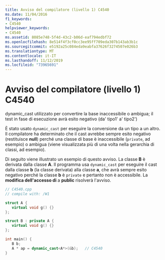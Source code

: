 ```yaml
---
title: Avviso del compilatore (livello 1) C4540
ms.date: 11/04/2016
f1_keywords:
- C4540
helpviewer_keywords:
- C4540
ms.assetid: 8085e748-5f4d-43c2-b06d-eaf794edbf72
ms.openlocfilehash: 8e514f4f3cf0cc3ee95ff709eda307b143ab3b1c
ms.sourcegitcommit: e5192a25c084eda9eabfa37626f3274507e026b3
ms.translationtype: MT
ms.contentlocale: it-IT
ms.lasthandoff: 11/12/2019
ms.locfileid: "73965691"
---
```

# <a name="compiler-warning-level-1-c4540"></a>Avviso del compilatore (livello 1) C4540

dynamic_cast utilizzato per convertire la base inaccessibile o ambigua; il test in fase di esecuzione avrà esito negativo (da' tipo1' a' tipo2')

È stato usato `dynamic_cast` per eseguire la conversione da un tipo a un altro. Il compilatore ha determinato che il cast avrebbe sempre esito negativo (restituisce **null**) perché una classe di base è inaccessibile (`private`, ad esempio) o ambigua (viene visualizzata più di una volta nella gerarchia di classi, ad esempio).

Di seguito viene illustrato un esempio di questo avviso. La classe **B** è derivata dalla classe **A**. Il programma usa `dynamic_cast` per eseguire il cast dalla classe **b** (la classe derivata) alla classe **a**, che avrà sempre esito negativo perché la classe **b** è `private` e pertanto non è accessibile. La **modifica dell'accesso di** a **public** risolverà l'avviso.

```cpp
// C4540.cpp
// compile with: /W1

struct A {
   virtual void g() {}
};

struct B : private A {
   virtual void g() {}
};

int main() {
   B b;
   A * ap = dynamic_cast<A*>(&b);   // C4540
}
```